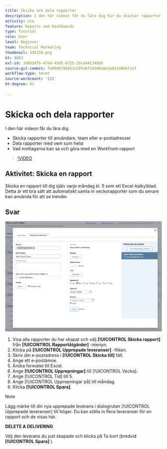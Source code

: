 ```yaml
---
title: Skicka och dela rapporter
description: I den här videon får du lära dig hur du skickar rapporter till användare, team eller e-postadresser, och hur du delar rapporter med vem som helst i [!DNL  Workfront].
activity: use
feature: Reports and Dashboards
type: Tutorial
role: User
level: Beginner
team: Technical Marketing
thumbnail: 335158.png
kt: 8863
exl-id: 3d0554fb-4fe0-43d5-b725-2bcd44134bb5
source-git-commit: f4000878d453c58fabf34308a8e3ab31d9667a1f
workflow-type: tm+mt
source-wordcount: '211'
ht-degree: 0%

---
```


# Skicka och dela rapporter

I den här videon får du lära dig:

* Skicka rapporter till användare, team eller e-postadresser
* Dela rapporter med vem som helst
* Vad mottagarna kan se och göra med en Workfront-rapport

>[!VIDEO](https://video.tv.adobe.com/v/335158/?quality=12)

## Aktivitet: Skicka en rapport

Skicka en rapport till dig själv varje måndag kl. 5 som ett Excel-kalkylblad. Detta är ett bra sätt att automatiskt samla in veckorapporter som du senare kan använda för att se trender.

## Svar

![En bild av skärmen för att ställa in upprepade rapportleveranser](assets/send-a-report.png)

1. Visa alla rapporter du har skapat och välj **[!UICONTROL Skicka rapport]** från **[!UICONTROL Rapportåtgärder]** -menyn.
1. Klicka på **[!UICONTROL Upprepade leveranser]** -fliken.
1. Skriv din e-postadress i **[!UICONTROL Skicka till]** fält.
1. Ange ett e-postämne.
1. Ändra formatet till Excel.
1. Ange **[!UICONTROL Upprepningar]** till [!UICONTROL Vecka].
1. Ange [!UICONTROL Tid] till 5.
1. Ange [!UICONTROL Upprepningar på] till måndag.
1. Klicka **[!UICONTROL Spara]**.

>[!NOTE]
>
>Lägg märke till din nya upprepade leverans i dialogrutan [!UICONTROL Upprepade leveranser] till höger. Du kan ställa in flera leveranser för en rapport och de visas här.

**DELETE A DELIVERING**

Välj den leverans du just skapade och klicka på Ta bort (bredvid **[!UICONTROL Spara]** ).
